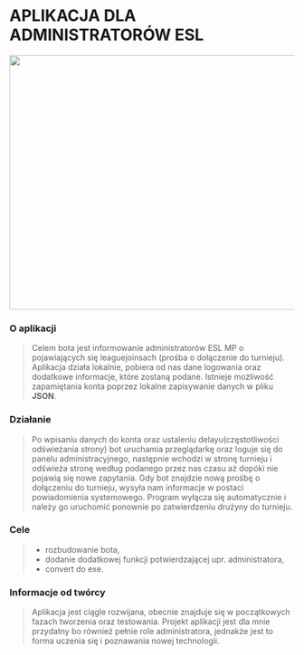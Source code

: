 # APLIKACJA DLA ADMINISTRATORÓW ESL
<p align="center">
  <img width="600" height="450" src="https://i.imgur.com/FuOlCC3.png">
</p>

### O aplikacji
> Celem bota jest informowanie administratorów ESL MP o pojawiających się leaguejoinsach (prośba o dołączenie do turnieju). Aplikacja działa lokalnie, pobiera od nas dane logowania oraz dodatkowe informacje, które zostaną podane. Istnieje możliwość zapamiętania konta poprzez lokalne zapisywanie danych w pliku **JSON**.

### Działanie
>  Po wpisaniu danych do konta oraz ustaleniu delayu(częstotliwości odświeżania strony) bot uruchamia przeglądarkę oraz loguje się do panelu administracyjnego, następnie wchodzi w stronę turnieju i odświeża stronę według podanego przez nas czasu aż dopóki nie pojawią się nowe zapytania. Gdy bot znajdzie nową prośbę o dołączeniu do turnieju, wysyła nam informacje w postaci powiadomienia systemowego. Program wyłącza się automatycznie i należy go uruchomić ponownie po zatwierdzeniu drużyny do turnieju.

### Cele
> - rozbudowanie bota,
> - dodanie dodatkowej funkcji potwierdzającej upr. administratora,
> - convert do exe.

### Informacje od twórcy
>  Aplikacja jest ciągle rozwijana, obecnie znajduje się w początkowych fazach tworzenia oraz testowania. Projekt aplikacji jest dla mnie przydatny bo również pełnie role administratora, jednakże jest to forma uczenia się i poznawania nowej technologii.